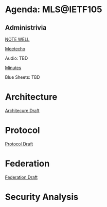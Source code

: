 # Agenda: MLS@IETF105

## Administrivia

[NOTE WELL](https://www.ietf.org/about/note-well.html)

[Meetecho](https://www.meetecho.com/ietf105/mls/)

Audio: TBD

[Minutes](minutes.md)

Blue Sheets: TBD

# Architecture

[Architecure Draft](https://datatracker.ietf.org/doc/draft-ietf-mls-architecture/)

# Protocol

[Protocol Draft](https://datatracker.ietf.org/doc/draft-ietf-mls-protocol/)

# Federation

[Federation Draft](https://datatracker.ietf.org/doc/draft-omara-mls-federation/)

# Security Analysis
